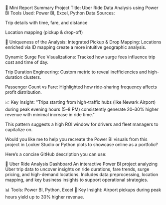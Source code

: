 📄 Mini Report Summary
Project Title: Uber Ride Data Analysis using Power BI
Tools Used: Power BI, Excel, Python
Data Sources:

Trip details with time, fare, and distance

Location mapping (pickup & drop-off)

🧩 Uniqueness of the Analysis:
Integrated Pickup & Drop Mapping: Locations enriched via ID mapping create a more intuitive geographic analysis.

Dynamic Surge Fee Visualizations: Tracked how surge fees influence trip cost and time of day.

Trip Duration Engineering: Custom metric to reveal inefficiencies and high-duration clusters.

Passenger Count vs Fare: Highlighted how ride-sharing frequency affects profit distribution.

📈 Key Insight:
"Trips starting from high-traffic hubs (like Newark Airport) during peak evening hours (5–8 PM) consistently generate 20–30% higher revenue with minimal increase in ride time."

This pattern suggests a high ROI window for drivers and fleet managers to capitalize on.

Would you like me to help you recreate the Power BI visuals from this project in Looker Studio or Python plots to showcase online as a portfolio? 

Here’s a concise GitHub description you can use:

🚖 Uber Ride Analysis Dashboard
An interactive Power BI project analyzing Uber trip data to uncover insights on ride durations, fare trends, surge pricing, and high-demand locations. Includes data preprocessing, location mapping, and key business insights to support operational strategies.

📊 Tools: Power BI, Python, Excel
📍 Key Insight: Airport pickups during peak hours yield up to 30% higher revenue.
